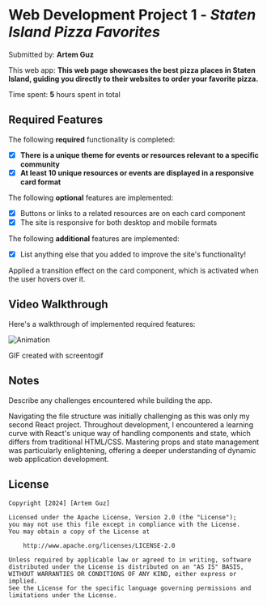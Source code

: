 # Web Development Project 1 - *Staten Island Pizza Favorites*

Submitted by: **Artem Guz**

This web app: **This web page showcases the best pizza places in Staten Island, guiding you directly to their websites to order your favorite pizza.**

Time spent: **5** hours spent in total

## Required Features

The following **required** functionality is completed:

- [x] **There is a unique theme for events or resources relevant to a specific community**
- [x] **At least 10 unique resources or events are displayed in a responsive card format**

The following **optional** features are implemented:

- [x] Buttons or links to a related resources are on each card component
- [x] The site is responsive for both desktop and mobile formats

The following **additional** features are implemented:

* [x] List anything else that you added to improve the site's functionality!

Applied a transition effect on the card component, which is activated when the user hovers over it.

## Video Walkthrough

Here's a walkthrough of implemented required features:

![Animation](https://github.com/arteeguz/CodePath_WEB102/assets/118378371/b80e5240-c70e-4ae2-8bdb-429d483d3d61)

<!-- Replace this with whatever GIF tool you used! -->
GIF created with screentogif
<!-- Recommended tools:
[Kap](https://getkap.co/) for macOS
[ScreenToGif](https://www.screentogif.com/) for Windows
[peek](https://github.com/phw/peek) for Linux. -->

## Notes

Describe any challenges encountered while building the app.

Navigating the file structure was initially challenging as this was only my second React project. Throughout development, I encountered a learning curve with React's unique way of handling components and state, which differs from traditional HTML/CSS. Mastering props and state management was particularly enlightening, offering a deeper understanding of dynamic web application development.

## License

    Copyright [2024] [Artem Guz]

    Licensed under the Apache License, Version 2.0 (the "License");
    you may not use this file except in compliance with the License.
    You may obtain a copy of the License at

        http://www.apache.org/licenses/LICENSE-2.0

    Unless required by applicable law or agreed to in writing, software
    distributed under the License is distributed on an "AS IS" BASIS,
    WITHOUT WARRANTIES OR CONDITIONS OF ANY KIND, either express or implied.
    See the License for the specific language governing permissions and
    limitations under the License.